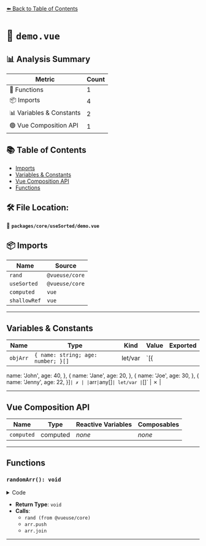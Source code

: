 [⬅️ Back to Table of Contents](../../../index.md)

# 📄 `demo.vue`

## 📊 Analysis Summary

| Metric | Count |
|--------|-------|
| 🔧 Functions | 1 |
| 📦 Imports | 4 |
| 📊 Variables & Constants | 2 |
| 🟢 Vue Composition API | 1 |

## 📚 Table of Contents

- [Imports](#imports)
- [Variables & Constants](#variables-constants)
- [Vue Composition API](#vue-composition-api)
- [Functions](#functions)

## 🛠️ File Location:
📂 **`packages/core/useSorted/demo.vue`**

## 📦 Imports

| Name | Source |
|------|--------|
| `rand` | `@vueuse/core` |
| `useSorted` | `@vueuse/core` |
| `computed` | `vue` |
| `shallowRef` | `vue` |


---

## Variables & Constants

| Name | Type | Kind | Value | Exported |
|------|------|------|-------|----------|
| `objArr` | `{ name: string; age: number; }[]` | let/var | `[{
  name: 'John',
  age: 40,
}, {
  name: 'Jane',
  age: 20,
}, {
  name: 'Joe',
  age: 30,
}, {
  name: 'Jenny',
  age: 22,
}]` | ✗ |
| `arr` | `any[]` | let/var | `[]` | ✗ |


---

## Vue Composition API

| Name | Type | Reactive Variables | Composables |
|------|------|-------------------|-------------|
| `computed` | computed | *none* | *none* |


---

## Functions

### `randomArr(): void`

<details><summary>Code</summary>

```ts
function randomArr() {
  const arr = []
  for (let i = 0; i < rand(10, 20); i++)
    arr.push(rand(0, 100))
  arrText.value = arr.join(',')
}
```
</details>

- **Return Type**: `void`
- **Calls**:
  - `rand (from @vueuse/core)`
  - `arr.push`
  - `arr.join`

---